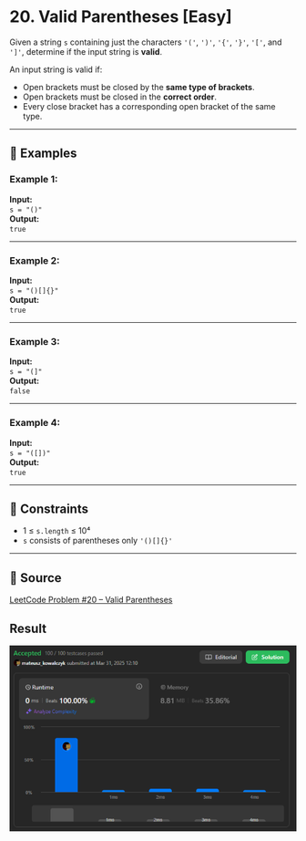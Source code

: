 # 20. Valid Parentheses [Easy]

Given a string `s` containing just the characters `'('`, `')'`, `'{'`, `'}'`, `'['`, and `']'`, determine if the input string is **valid**.

An input string is valid if:

- Open brackets must be closed by the **same type of brackets**.
- Open brackets must be closed in the **correct order**.
- Every close bracket has a corresponding open bracket of the same type.

---

## 🧪 Examples

### Example 1:
**Input:**  
`s = "()"`  
**Output:**  
`true`  

---

### Example 2:
**Input:**  
`s = "()[]{}"`  
**Output:**  
`true`  

---

### Example 3:
**Input:**  
`s = "(]"`  
**Output:**  
`false`  

---

### Example 4:
**Input:**  
`s = "([])"`  
**Output:**  
`true`  

---

## 📌 Constraints
- 1 ≤ `s.length` ≤ 10⁴  
- `s` consists of parentheses only `'()[]{}'`  

---

## 🔗 Source  
[LeetCode Problem #20 – Valid Parentheses](https://leetcode.com/problems/valid-parentheses/description/)

## Result  
![LeetCode Result](../assets/validParentheses.png)
